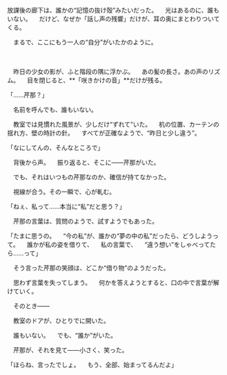 放課後の廊下は、誰かの“記憶の抜け殻”みたいだった。
　光はあるのに、誰もいない。
　だけど、なぜか「話し声の残響」だけが、耳の奥にまとわりついてくる。

　まるで、ここにもう一人の“自分”がいたかのように。

　

　昨日の少女の影が、ふと階段の隅に浮かぶ。
　あの髪の長さ。あの声のリズム。
　目を閉じると、**「咲きかけの音」**だけが残る。

「……芹那？」

　名前を呼んでも、誰もいない。

　教室では見慣れた風景が、少しだけ“ずれて”いた。
　机の位置、カーテンの揺れ方、壁の時計の針。
　すべてが正確なようで、“昨日と少し違う”。

「なにしてんの、そんなところで」

　背後から声。
　振り返ると、そこに——芹那がいた。

　でも、それはいつもの芹那なのか、確信が持てなかった。

　視線が合う。その一瞬で、心が軋む。

「ねぇ、私って……本当に“私”だと思う？」

　芹那の言葉は、質問のようで、試すようでもあった。

「たまに思うの。
　“今の私”が、誰かの“夢の中の私”だったら、どうしようって。
　誰かが私の姿を借りて、
　私の言葉で、
　“違う想い”をしゃべってたら……って」

　そう言った芹那の笑顔は、どこか“借り物”のようだった。

　思わず言葉を失ってしまう。
　何かを答えようとすると、口の中で言葉が解けていく。

　そのとき——

　教室のドアが、ひとりでに開いた。

　誰もいない。
　でも、“誰か”がいた。

　芹那が、それを見て——小さく、笑った。

「ほらね、言ったでしょ。
　もう、全部、始まってるんだよ」